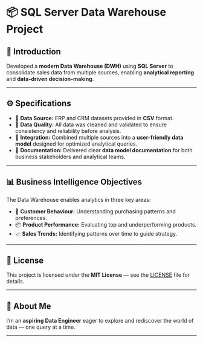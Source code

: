 # 📦 SQL Server Data Warehouse Project

## 📝 Introduction
Developed a **modern Data Warehouse (DWH)** using **SQL Server** to consolidate sales data from multiple sources, enabling **analytical reporting** and **data-driven decision-making**.

---

## ⚙️ Specifications

- 📂 **Data Source:** ERP and CRM datasets provided in **CSV** format.
- 🧹 **Data Quality:** All data was cleaned and validated to ensure consistency and reliability before analysis.
- 🔗 **Integration:** Combined multiple sources into a **user-friendly data model** designed for optimized analytical queries.
- 📖 **Documentation:** Delivered clear **data model documentation** for both business stakeholders and analytical teams.

---

## 📊 Business Intelligence Objectives

The Data Warehouse enables analytics in three key areas:  

- 👥 **Customer Behaviour:** Understanding purchasing patterns and preferences.  
- 📦 **Product Performance:** Evaluating top and underperforming products.  
- 📈 **Sales Trends:** Identifying patterns over time to guide strategy.

---

## 📜 License
This project is licensed under the **MIT License** — see the [LICENSE](LICENSE) file for details.

---

## 🙋 About Me
I’m an **aspiring Data Engineer** eager to explore and rediscover the world of data — one query at a time.

---
